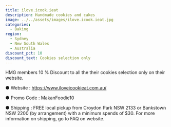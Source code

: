 ```yaml
---
title: ilove.icook.ieat
description: Handmade cookies and cakes
image: ../../assets/images/ilove.icook.ieat.jpg
categories:
  - Baking
region:
  - Sydney
  - New South Wales
  - Australia
discount_pct: 10
discount_text: Cookies selection only
---
```

HMG members 10 % Discount to all the their cookies selection only on their website.

● Website : https://www.iloveicookieat.com.au/

● Promo Code : MakanFoodie10

● Shipping : FREE local pickup from Croydon Park NSW 2133 or Bankstown NSW 2200 (by arrangement) with a minimum spends of $30. For more information on shipping, go to FAQ on website.
